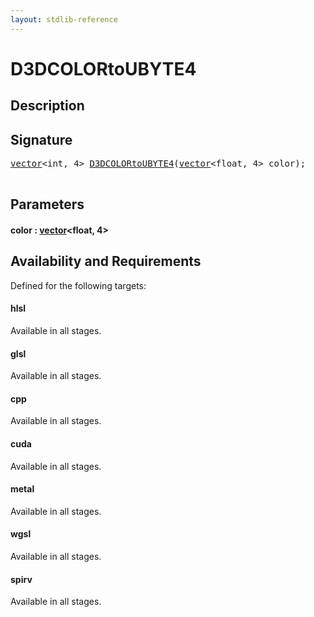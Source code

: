 ```yaml
---
layout: stdlib-reference
---
```


# D3DCOLORtoUBYTE4

## Description





## Signature 

<pre>
<a href="/stdlib-reference/types/vector/index" class="code_type">vector</a>&lt;<span class="code_keyword">int</span>, 4&gt; <a href="/stdlib-reference/global-decls/D3DCOLORtoUBYTE4">D3DCOLORtoUBYTE4</a>(<a href="/stdlib-reference/types/vector/index" class="code_type">vector</a>&lt;<span class="code_keyword">float</span>, 4&gt; <span class='code_param'>color</span>);

</pre>

## Parameters

#### color  : [vector](/stdlib-reference/types/vector/index)\<float, 4\>

## Availability and Requirements

Defined for the following targets:

#### hlsl
Available in all stages.

#### glsl
Available in all stages.

#### cpp
Available in all stages.

#### cuda
Available in all stages.

#### metal
Available in all stages.

#### wgsl
Available in all stages.

#### spirv
Available in all stages.



